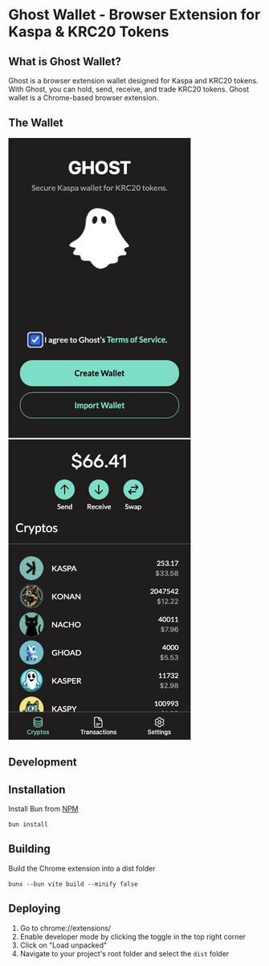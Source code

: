 # Ghost Wallet - Browser Extension for Kaspa & KRC20 Tokens

## What is Ghost Wallet?

Ghost is a browser extension wallet designed for Kaspa and KRC20 tokens. With Ghost,
you can hold, send, receive, and trade KRC20 tokens. Ghost wallet is a Chrome-based browser extension.

## The Wallet

![Ghost Wallet Screenshot](/assets/GhostToS.png)
![Ghost Wallet Screenshot 2](/assets/GhostWallet.png)

## Development

## Installation

Install Bun from [NPM](https://www.npmjs.com/package/bun)

```
bun install
```

## Building

Build the Chrome extension into a dist folder

```
bunx --bun vite build --minify false
```

## Deploying

1. Go to chrome://extensions/
2. Enable developer mode by clicking the toggle in the top right corner
3. Click on "Load unpacked"
4. Navigate to your project's root folder and select the `dist` folder



